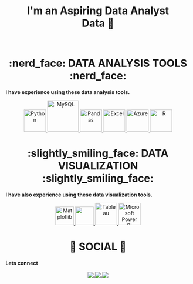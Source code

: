 <div align="center">
  <h1 align="center"> I'm an Aspiring Data Analyst <br> Data 👋 </h1>
</div>
<br>

<div align="center">
  <h1 align="center"> :nerd_face: DATA ANALYSIS TOOLS :nerd_face: </h1>
</div>

<b>I have experience using these data analysis tools.</b>
<p align="center">
  <a href="https://www.w3schools.com/" onclick="window.open('https://www.w3schools.com/', '_self');">
    <img src="https://www.python.org/static/community_logos/python-logo.png" alt="Python" height="60"/>
  </a>
  <a href="#" target="_blank">
    <img src="https://www.mysql.com/common/logos/logo-mysql-170x115.png" alt="MySQL" height="85"/>
  </a>
  <a href="#" target="_blank">
    <img src="https://upload.wikimedia.org/wikipedia/commons/thumb/e/ed/Pandas_logo.svg/2560px-Pandas_logo.svg.png" alt="Pandas" height="60"/>
  </a>
  <a href="#" target="_blank">
    <img src="https://upload.wikimedia.org/wikipedia/commons/thumb/3/34/Microsoft_Office_Excel_%282019%E2%80%93present%29.svg/512px-Microsoft_Office_Excel_%282019%E2%80%93present%29.svg.png" alt="Excel" height="60"/>
  </a>
  <a href="#" target="_blank">
    <img src="https://upload.wikimedia.org/wikipedia/commons/thumb/a/a8/Microsoft_Azure_Logo.svg/187px-Microsoft_Azure_Logo.svg.png" alt="Azure" height="60"/>
  </a>
  <a href="#" target="_blank">
    <img src="https://www.r-project.org/logo/Rlogo.png" alt="R" height="60"/>
  </a>
</p>

<div align="center">
  <h1 align="center"> :slightly_smiling_face: DATA VISUALIZATION :slightly_smiling_face: </h1>
</div>

<b>I have also experience using these data visualization tools.</b>

<p align="center">
  <a href="#" target="_blank">
    <img src="https://matplotlib.org/stable/_images/sphx_glr_logos2_003.png" alt="Matplotlib" height="50"/>
  </a>
  <a href="#" target="_blank">
    <img src="https://seaborn.pydata.org/_static/logo-wide-lightbg.svg" height="50"/>
  </a>
  <!-- Fix the URL below to point to the correct location -->
  <a href="#" target="_blank">
    <img src="https://github.com/yusufsjustit/yusufsjustit/assets/125282550/9005adc8-3771-428e-84b5-dfb116ae45b9" alt="Tableau" height="60"/>
  </a>
  <a href="#" target="_blank">
    <img src="https://insightsoftware.com/wp-content/uploads/2018/03/blog-microsoft-power-bi-solid-color.jpg" alt="Microsoft Power BI" height="60"/>
  </a>
</p>

<div align="center">
  <h1 align="center"> 👨 SOCIAL 👩 </h1>
</div>

<b>Lets connect</b>

<p align="center">
  <a href="">
    <img align="center" src="https://img.shields.io/badge/linkedin-%230077B5.svg?&style=for-the-badge&logo=linkedin&logoColor=white" />
  </a>

  <a href="">
    <img align="center" src="https://upload.wikimedia.org/wikipedia/en/thumb/0/06/Tableau_logo.svg/1920px-Tableau_logo.svg.png"  />
  </a>

  <a href="mailto:">
    <img align="center" src="https://img.shields.io/badge/gmail-f1f2f6.svg?&style=for-the-badge&logo=gmail&logoColor=red"  />
  </a>
</p>
